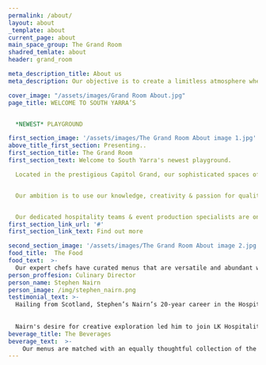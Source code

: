 ```yaml
---
permalink: /about/
layout: about
_template: about
current_page: about
main_space_group: The Grand Room
shadred_temlate: about
header: grand_room

meta_description_title: About us
meta_description: Our objective is to create a limitless atmosphere where guest feel free to connect with each other

cover_image: "/assets/images/Grand Room About.jpg"
page_title: WELCOME TO SOUTH YARRA’S 


  *NEWEST* PLAYGROUND

first_section_image: '/assets/images/The Grand Room About image 1.jpg'
above_title_first_section: Presenting..
first_section_title: The Grand Room
first_section_text: Welcome to South Yarra's newest playground.

  Located in the prestigious Capitol Grand, our sophisticated spaces offer limitless opportunities to create one-of-a-kind experiences.


  Our ambition is to use our knowledge, creativity & passion for quality and high-end service to provide our guests with innovative & tailored events from intimate birthday celebrations to opulent weddings, from memorable meetings and networking events to lively cocktail parties, and everything in between.


  Our dedicated hospitality teams & event production specialists are on hand to help you plan and deliver an impressive event beyond your wildest imagination.
first_section_link_url: '#'
first_section_link_text: Find out more

second_section_image: '/assets/images/The Grand Room About image 2.jpg'
food_title:  The Food
food_text:  >-
  Our expert chefs have curated menus that are versatile and abundant with a focus on quality Victorian produce. We take pride in our commitment to using only the best the region has to offer, and we work directly with local farmers & growers to ensure we honour the seasonality of produce. Led by our Culinary Director, your event is in impeccably experienced and imaginative hands. Allow our creative team to realise your wildest imagination and compose menus to complement any event.
person_proffesion: Culinary Director
person_name: Stephen Nairn
person_image: /img/stephen_nairn.png
testimonial_text: >-
  Hailing from Scotland, Stephen’s Nairn’s 20-year career in the Hospitality industrybegan at home, where he honed his skills in renowned European kitchens before receiving a scholarship to work at Eleven Madison Park in New York. Intrigued by Melbourne's dining scene, he made Australia his home, rising to Executive Chef at Vue de Monde and later serving as Head Chef at Estelle by Scott Pickett.
  
  
  Nairn's desire for creative exploration led him to join LK Hospitality in 2018 to oversee a portfolio of restaurants including Omnia Bistro & Bar and Yūgen Dining (both awarded Two Chef Hats), as well as Yūgen Tea Bar, The Grand Room, and Bromley Gallery. Nairn was a finalist for The Age Good Food Guide's “Chef of The Year” in 2023. With a deep appreciation for seasonality and quality ingredients, his commitment to culinary excellence shines through in the delightful dishes he creates for his guests.
beverage_title: The Beverages
beverage_text:  >-
    Our menus are matched with an equally thoughtful collection of the finest wines, meticulously curated by our in-house sommeliers. From intimate gatherings to large-scale events, our beverage packages are designed to cater to your needs and exceed your guests expectations, providing an unforgettable experience.
---
```



